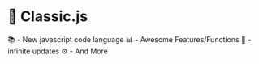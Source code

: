# 📕 Classic.js
📚 - New javascript code language 
📊 - Awesome Features/Functions
📝 - infinite updates
⚙️ - And More

